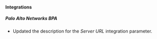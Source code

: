 #### Integrations
##### Palo Alto Networks BPA
- Updated the description for the *Server URL* integration parameter.
